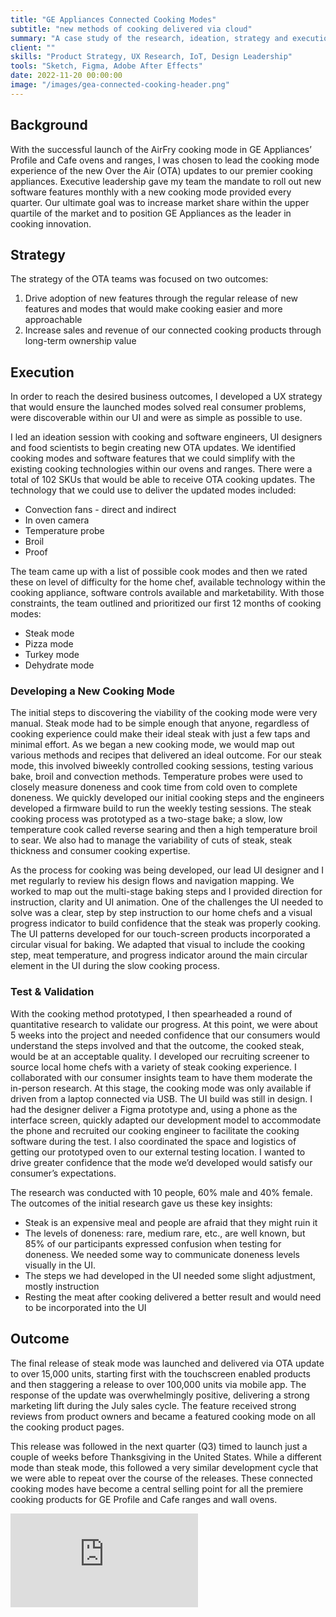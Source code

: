 ```yaml
---
title: "GE Appliances Connected Cooking Modes"
subtitle: "new methods of cooking delivered via cloud"
summary: "A case study of the research, ideation, strategy and execution of GE Appliances connected cooking modes"
client: ""
skills: "Product Strategy, UX Research, IoT, Design Leadership"
tools: "Sketch, Figma, Adobe After Effects"
date: 2022-11-20 00:00:00
image: "/images/gea-connected-cooking-header.png"
---
```


## Background

With the successful launch of the AirFry cooking mode in GE Appliances’ Profile and Cafe ovens and ranges, I was chosen to lead the cooking mode experience of the new Over the Air (OTA) updates to our premier cooking appliances. Executive leadership gave my team the mandate to roll out new software features monthly with a new cooking mode provided every quarter. Our ultimate goal was to increase market share within the upper quartile of the market and to position GE Appliances as the leader in cooking innovation.

## Strategy

The strategy of the OTA teams was focused on two outcomes:

1. Drive adoption of new features through the regular release of new features and modes that would make cooking easier and more approachable
2. Increase sales and revenue of our connected cooking products through long-term ownership value

## Execution

In order to reach the desired business outcomes, I developed a UX strategy that would ensure the launched modes solved real consumer problems, were discoverable within our UI and were as simple as possible to use.

I led an ideation session with cooking and software engineers, UI designers and food scientists to begin creating new OTA updates. We identified cooking modes and software features that we could simplify with the existing cooking technologies within our ovens and ranges. There were a total of 102 SKUs that would be able to receive OTA cooking updates. The technology that we could use to deliver the updated modes included:

- Convection fans - direct and indirect
- In oven camera
- Temperature probe
- Broil
- Proof

The team came up with a list of possible cook modes and then we rated these on level of difficulty for the home chef, available technology within the cooking appliance, software controls available and marketability. With those constraints, the team outlined and prioritized our first 12 months of cooking modes:

- Steak mode
- Pizza mode
- Turkey mode
- Dehydrate mode

### Developing a New Cooking Mode

The initial steps to discovering the viability of the cooking mode were very manual. Steak mode had to be simple enough that anyone, regardless of cooking experience could make their ideal steak with just a few taps and minimal effort. As we began a new cooking mode, we would map out various methods and recipes that delivered an ideal outcome. For our steak mode, this involved biweekly controlled cooking sessions, testing various bake, broil and convection methods. Temperature probes were used to closely measure doneness and cook time from cold oven to complete doneness. We quickly developed our initial cooking steps and the engineers developed a firmware build to run the weekly testing sessions. The steak cooking process was prototyped as a two-stage bake; a slow, low temperature cook called reverse searing and then a high temperature broil to sear. We also had to manage the variability of cuts of steak, steak thickness and consumer cooking expertise.

As the process for cooking was being developed, our lead UI designer and I met regularly to review his design flows and navigation mapping. We worked to map out the multi-stage baking steps and I provided direction for instruction, clarity and UI animation. One of the challenges the UI needed to solve was a clear, step by step instruction to our home chefs and a visual progress indicator to build confidence that the steak was properly cooking. The UI patterns developed for our touch-screen products incorporated a circular visual for baking. We adapted that visual to include the cooking step, meat temperature, and progress indicator around the main circular element in the UI during the slow cooking process.

### Test & Validation

With the cooking method prototyped, I then spearheaded a round of quantitative research to validate our progress. At this point, we were about 5 weeks into the project and needed confidence that our consumers would understand the steps involved and that the outcome, the cooked steak, would be at an acceptable quality. I developed our recruiting screener to source local home chefs with a variety of steak cooking experience. I collaborated with our consumer insights team to have them moderate the in-person research. At this stage, the cooking mode was only available if driven from a laptop connected via USB. The UI build was still in design. I had the designer deliver a Figma prototype and, using a phone as the interface screen, quickly adapted our development model to accommodate the phone and recruited our cooking engineer to facilitate the cooking software during the test. I also coordinated the space and logistics of getting our prototyped oven to our external testing location. I wanted to drive greater confidence that the mode we’d developed would satisfy our consumer’s expectations.

The research was conducted with 10 people, 60% male and 40% female. The outcomes of the initial research gave us these key insights:

- Steak is an expensive meal and people are afraid that they might ruin it
- The levels of doneness: rare, medium rare, etc., are well known, but 85% of our participants expressed confusion when testing for doneness. We needed some way to communicate doneness levels visually in the UI.
- The steps we had developed in the UI needed some slight adjustment, mostly instruction
- Resting the meat after cooking delivered a better result and would need to be incorporated into the UI

## Outcome

The final release of steak mode was launched and delivered via OTA update to over 15,000 units, starting first with the touchscreen enabled products and then staggering a release to over 100,000 units via mobile app. The response of the update was overwhelmingly positive, delivering a strong marketing lift during the July sales cycle. The feature received strong reviews from product owners and became a featured cooking mode on all the cooking product pages.

This release was followed in the next quarter (Q3) timed to launch just a couple of weeks before Thanksgiving in the United States. While a different mode than steak mode, this followed a very similar development cycle that we were able to repeat over the course of the releases. These connected cooking modes have become a central selling point for all the premiere cooking products for GE Profile and Cafe ranges and wall ovens.

<p><iframe src="https://www.youtube.com/embed/KjOwFZQX-Uk?si=bYkZmtvedpIAGoEy" loading="lazy" frameborder="0" allowfullscreen></iframe></p>
